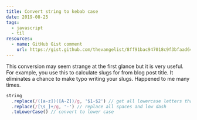 ```yaml
---
title: Convert string to kebab case
date: 2019-08-25
tags:
  - javascript
  - til
resources:
  - name: GitHub Gist comment
    url: https://gist.github.com/thevangelist/8ff91bac947018c9f3bfaad6487fa149#gistcomment-2659294
---
```


This conversion may seem strange at the first glance but it is very useful. For example, you use this to calculate slugs for from blog post title. It eliminates a chance to make typo writing your slugs. Happened to me many times.

```js
string
  .replace(/([a-z])([A-Z])/g, '$1-$2') // get all lowercase letters that are near to uppercase ones
  .replace(/[\s_]+/g, '-') // replace all spaces and low dash
  .toLowerCase() // convert to lower case
```

